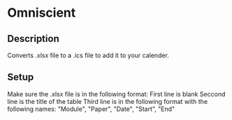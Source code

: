 # Omniscient

## Description
Converts .xlsx file to a .ics file to add it to your calender.

## Setup
Make sure the .xlsx file is in the following format:
    First line is blank
    Seccond line is the title of the table
    Third line is in the following format with the following names:
        "Module", "Paper", "Date", "Start", "End"
